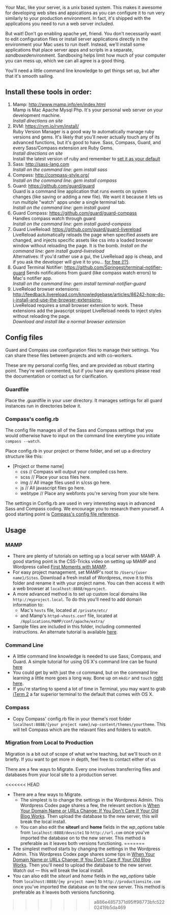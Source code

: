 
Your Mac, like your server, is a unix based system. This makes it awesome for developing web sites and appications as you can configure it to run very similarly to your production environment. In fact, it's shipped with the applications you need to run a web server included.

But wait! Don't go enabling apache yet, friend. You don't necessarily want to  edit configuration files or install server applications directly in the environment your Mac uses to run itself. Instead, we'll install some applications that place server apps and scripts in a separate, *sandboxed*environment. Sandboxing helps limit how much of your computer you can mess up, which we can all agree is a good thing.

You'll need a little command line knowledge to get things set up, but after that it's smooth sailing.

## Install these tools in order:

1. Mamp: http://www.mamp.info/en/index.html  
    Mamp is Mac Apache Mysql Php. It's your personal web server on your development machine.  
    *Install directions on site*
2. RVM: https://rvm.io/rvm/install/  
    Ruby Version Manager is a good way to automatically manage ruby versions and gems. It's likely that you'll never actually touch any of its advanced functions, but it's good to have. Sass, Compass, Guard, and every Sass/Compass extension are Ruby Gems.  
    *Install directions on site*  
    Install the latest version of ruby and remember to [set it as your default](https://rvm.io/rubies/default/)
3. Sass: http://sass-lang.com  
    *Install on the command line: gem install sass*
4. Compass: http://compass-style.org/  
    *Install on the command line: gem install compass*
5. Guard: https://github.com/guard/guard  
    Guard is a command line application that runs events on system changes (like saving or adding a new file). We want it because it lets us run multiple "watch" apps under a single terminal tab.  
    *Install on the command line: gem install guard*
6. Guard Compass: https://github.com/guard/guard-compass  
    Handles compass watch through guard  
    *Install on the command line: gem install guard-compass*
7. Guard LiveReload: https://github.com/guard/guard-livereload  
    LiveReload automatically reloads the page when specified assets are changed, and injects specific assets like css into a loaded browser window without reloading the page. It is the bomb.
    *Install on the command line: gem install guard-livereload*  
    Alternatives: If you'd rather use a gui, the LiveReload app is cheap, and if you ask the developer will give it to you... [for free (!?)](http://feedback.livereload.com/knowledgebase/articles/86189-i-don-t-like-livereload-can-you-recommend-somethi).
8. Guard Terminal Notifier: https://github.com/Springest/terminal-notifier-guard
    Sends notifications from guard (like compass watch errors) to Mac's notifier app.  
    *Install on the command line: gem install terminal-notifier-guard*
9. LiveReload browser extensions: http://feedback.livereload.com/knowledgebase/articles/86242-how-do-i-install-and-use-the-browser-extensions-  
    LiveReload requires a small browser extension to work. These extensions add the javascript snippet LiveReload needs to inject styles without reloading the page.   
    *Download and install like a normal browser extension*

## Config files

Guard and Compass use configuration files to manage their settings. You can share these files between projects and with co-workers. 

These are my personal config files, and are provided as robust starting point. They're well commented, but if you have any questions please read the documentation or contact us for clarification.

### Guardfile

Place the .guardfile in your user directory. It manages settings for all guard instances run in directories below it.

### Compass's config.rb

The config file manages all of the Sass and Compass settings that you would otherwise have to input on the command line everytime you initiate `compass --watch`. 

Place config.rb in your project or theme folder, and set up a directory structure like this:

- [Project or theme name]
    - css // Compass will output your compiled css here.
    - scss // Place your scss files here.
    - img // All image files used in s/css go here.
    - js // All javascript files go here.
    - webtype // Place any webfonts you're serving from your site here.

The settings in Config.rb are used in very interesting ways in advanced Sass and Compass coding. We encourage you to research them yourself. A good starting point is [Compass's config file reference](http://compass-style.org/help/tutorials/configuration-reference/).

## Usage

### MAMP

- There are plenty of tutorials on setting up a local server with MAMP. A good starting point is the CSS-Tricks video on setting up MAMP and Wordpress called [First Moments with MAMP](http://css-tricks.com/video-screencasts/86-mamp/).
- For easy project management, set MAMP's root to `/Users/{user name}/Sites`. Download a fresh install of Wordpress, move it to this folder and rename it with your project name. You can then access it with a web browser at `localhost:8888/myproject`.
- A more advanced method is to set up custom local domains like `http://myproject.local`. To do this you'll need to add domain information to:
    - Mac's `hosts` file, located at `/private/etc/`
    -  and Mamp's `httpd-vhosts.conf` file, located at `/Applications/MAMP/conf/apache/extra/`
- Sample files are included in this folder, including commented instructions. An alternate tutorial is available [here](http://mark-kirby.co.uk/2008/setting-up-virtual-hosts-on-os-x-leopard/).

### Command Line

- A little command line knowledge is needed to use Sass, Compass, and Guard. A simple tutorial for using OS X's command line can be found [here](http://wiseheartdesign.com/articles/2010/11/12/the-designers-guide-to-the-osx)
- You could get by with just the `cd` command, but on the command line learning a little more goes a long way. Bone up on `mkdir` and `touch` [right here](http://www.slackbook.org/html/file-commands-creation.html).
- If you're starting to spend a lot of time in Terminal, you may want to grab [iTerm 2](http://www.iterm2.com/#/section/home) a far superior terminal to the default that comes with OS X.

### Compass

- Copy Compass' config.rb file in your theme's root folder `localhost:8888/{your project name}/wp-content/themes/yourtheme`. This will tell Compass which are the relavant files and folders to watch.

### Migration from Local to Production

Migration is a bit out of scope of what we're teaching, but we'll touch on it briefly. If you want to get more in depth, feel free to contact either of us
 
There are a few ways to Migrate. Every one involves transferring files and databases from your local site to a production server.

<<<<<<< HEAD
- There are a few ways to Migrate.
    - The simplest is to change the settings in the Wordpress Admin. This Wordpress Codex page shares a few, the relevant section is [When Your Domain Name or URLs Change: If You Don't Care If Your Old Blog Works](http://codex.wordpress.org/Moving_WordPress#If_You_Don.27t_Care_If_Your_Old_Blog_Works). Then upload the database to the new server, this will break the local install.
    - You can also edit the __siteurl__ and __home__ fields in the _wp_options_ table from `localhost:8888/devsite1` to `http://url.com` once you've imported the database on to the new server. This method is preferable as it leaves both versions functioning.
=======
- The simplest method starts by changing the settings in the Wordpress Admin. This Wordpress Codex page shares some tips in [When Your Domain Name or URLs Change: If You Don't Care If Your Old Blog Works](http://codex.wordpress.org/Moving_WordPress#If_You_Don.27t_Care_If_Your_Old_Blog_Works). Then you'll need to upload the database to the new server. Watch out — this will break the local install.
- You can also edit the _siteurl_ and _home_ fields in the _wp_options_ table from `localhost:8888/{my project name}` to `http://productionsite.com` once you've imported the database on to the new server. This method is preferable as it leaves both versions functioning.
>>>>>>> a886e4857371d95ff98773bfc52202419b5da469

